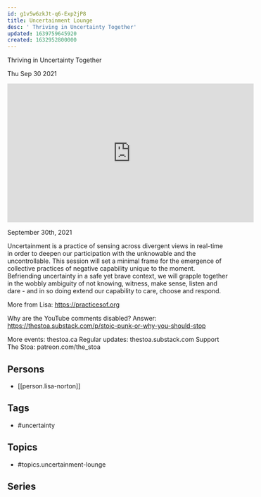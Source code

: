 ```yaml
---
id: g1v5w6zkJt-q6-Exp2jP8
title: Uncertainment Lounge
desc: ' Thriving in Uncertainty Together'
updated: 1639759645920
created: 1632952800000
---
```



 Thriving in Uncertainty Together

Thu Sep 30 2021

<iframe width="560" height="315" src="https://www.youtube.com/embed/wlwasOd4Zlo" title="Uncertainment Lounge: Thriving in Uncertainty Together w/ Lisa Norton" frameborder="0" allow="accelerometer; autoplay; clipboard-write; encrypted-media; gyroscope; picture-in-picture" allowfullscreen ></iframe>

September 30th, 2021

Uncertainment is a practice of sensing across divergent views in real-time in order to deepen our participation with the unknowable and the uncontrollable. This session will set a minimal frame for the emergence of collective practices of negative capability unique to the moment. Befriending uncertainty in a safe yet brave context, we will grapple together in the wobbly ambiguity of not knowing, witness, make sense, listen and dare - and in so doing extend our capability to care, choose and respond.

More from Lisa: https://practicesof.org

Why are the YouTube comments disabled? Answer: https://thestoa.substack.com/p/stoic-punk-or-why-you-should-stop

More events: thestoa.ca 
Regular updates: thestoa.substack.com 
Support The Stoa: patreon.com/the_stoa

## Persons

- [[person.lisa-norton]]

## Tags

- #uncertainty

## Topics

- #topics.uncertainment-lounge

## Series



